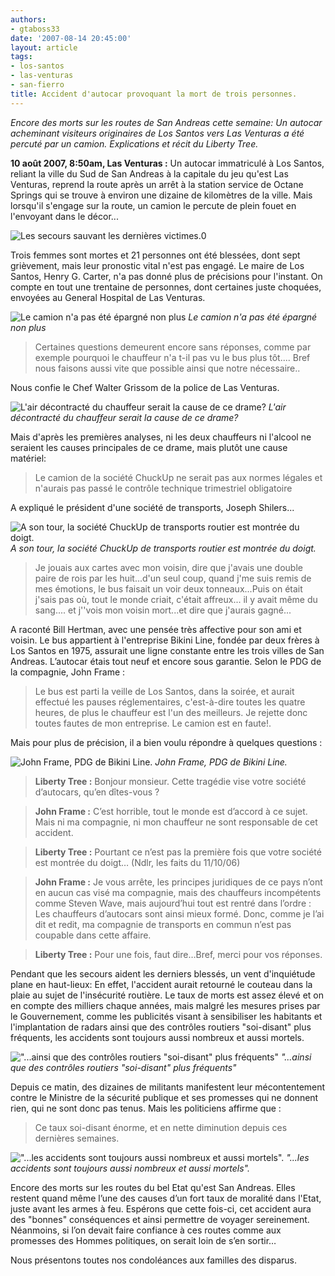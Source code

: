 ```yaml
---
authors:
- gtaboss33
date: '2007-08-14 20:45:00'
layout: article
tags:
- los-santos
- las-venturas
- san-fierro
title: Accident d'autocar provoquant la mort de trois personnes.
---
```



_Encore des morts sur les routes de San Andreas cette semaine: Un autocar acheminant visiteurs originaires de Los Santos vers Las Venturas a été percuté par un camion. Explications et récit du Liberty Tree._

**10 août 2007, 8:50am, Las Venturas :** Un autocar immatriculé à Los Santos, reliant la ville du Sud de San Andreas à la capitale du jeu qu'est Las Venturas, reprend la route après un arrêt à la station service de Octane Springs qui se trouve à environ une dizaine de kilomètres de la ville. Mais lorsqu'il s'engage sur la route, un camion le percute de plein fouet en l'envoyant dans le décor...

![Les secours sauvant les dernières victimes.](/content/images/2016/07/accident_bus-04.jpg)0

Trois femmes sont mortes et 21 personnes ont été blessées, dont sept grièvement, mais leur pronostic vital n'est pas engagé. Le maire de Los Santos, Henry G. Carter, n'a pas donné plus de précisions pour l'instant. On compte en tout une trentaine de personnes, dont certaines juste choquées, envoyées au General Hospital de Las Venturas.

![Le camion n'a pas été épargné non plus](/content/images/2016/07/accident_bus-11.jpg)
_Le camion n'a pas été épargné non plus_

> Certaines questions demeurent encore sans réponses, comme par exemple pourquoi le chauffeur n'a t-il pas vu le bus plus tôt.... Bref nous faisons aussi vite que possible ainsi que notre nécessaire..

Nous confie le Chef Walter Grissom de la police de Las Venturas.

![L'air décontracté du chauffeur serait la cause de ce drame?](/content/images/2016/07/accident_bus-07.jpg)
_L'air décontracté du chauffeur serait la cause de ce drame?_

Mais d'après les premières analyses, ni les deux chauffeurs ni l'alcool ne seraient les causes principales de ce drame, mais plutôt une cause matériel:

> Le camion de la société ChuckUp ne serait pas aux normes légales et n'aurais pas passé le contrôle technique trimestriel obligatoire

A expliqué le président d'une société de transports, Joseph Shilers...

![A son tour, la société ChuckUp de transports routier est montrée du doigt.](/content/images/2016/07/accident_bus-06.jpg)
_A son tour, la société ChuckUp de transports routier est montrée du doigt._

> Je jouais aux cartes avec mon voisin, dire que j'avais une double paire de rois par les huit...d'un seul coup, quand j'me suis remis de mes émotions, le bus faisait un voir deux tonneaux...Puis on était j'sais pas où, tout le monde criait, c'était affreux... il y avait même du sang.... et j''vois mon voisin mort...et dire que j'aurais gagné...

A raconté Bill Hertman, avec une pensée très affective pour son ami et voisin. Le bus appartient à l'entreprise Bikini Line, fondée par deux frères à Los Santos en 1975, assurait une ligne constante entre les trois villes de San Andreas. L’autocar étais tout neuf et encore sous garantie. Selon le PDG de la compagnie, John Frame :

> Le bus est parti la veille de Los Santos, dans la soirée, et aurait effectué les pauses réglementaires, c'est-à-dire toutes les quatre heures, de plus le chauffeur est l'un des meilleurs. Je rejette donc toutes fautes de mon entreprise. Le camion est en faute!.

Mais pour plus de précision, il a bien voulu répondre à quelques questions :

![John Frame, PDG de Bikini Line.](/content/images/2016/07/accident_bus-08.jpg)
_John Frame, PDG de Bikini Line._

> **Liberty Tree :** Bonjour monsieur. Cette tragédie vise votre société d’autocars, qu’en dîtes-vous ?

> **John Frame :** C’est horrible, tout le monde est d’accord à ce sujet. Mais ni ma compagnie, ni mon chauffeur ne sont responsable de cet accident.

> **Liberty Tree :** Pourtant ce n’est pas la première fois que votre société est montrée du doigt… (Ndlr, les faits du 11/10/06)

> **John Frame :** Je vous arrête, les principes juridiques de ce pays n’ont en aucun cas visé ma compagnie, mais des chauffeurs incompétents comme Steven Wave, mais aujourd’hui tout est rentré dans l’ordre : Les chauffeurs d’autocars sont ainsi mieux formé. Donc, comme je l’ai dit et redit, ma compagnie de transports en commun n’est pas coupable dans cette affaire.

> **Liberty Tree :** Pour une fois, faut dire…Bref, merci pour vos réponses.

Pendant que les secours aident les derniers blessés, un vent d'inquiétude plane en haut-lieux: En effet, l'accident aurait retourné le couteau dans la plaie au sujet de l'insécurité routière. Le taux de morts est assez élevé et on en compte des milliers chaque années, mais malgré les mesures prises par le Gouvernement, comme les publicités visant à sensibiliser les habitants et l'implantation de radars ainsi que des contrôles routiers "soi-disant" plus fréquents, les accidents sont toujours aussi nombreux et aussi mortels.

!["...ainsi que des contrôles routiers "soi-disant" plus fréquents"](/content/images/2016/07/accident_bus-02.jpg)
_"...ainsi que des contrôles routiers "soi-disant" plus fréquents"_

Depuis ce matin, des dizaines de militants manifestent leur mécontentement contre le Ministre de la sécurité publique et ses promesses qui ne donnent rien, qui ne sont donc pas tenus. Mais les politiciens affirme que :

> Ce taux soi-disant énorme, et en nette diminution depuis ces dernières semaines.

!["...les accidents sont toujours aussi nombreux et aussi mortels".](/content/images/2016/07/accident_bus-05.jpg)
_"...les accidents sont toujours aussi nombreux et aussi mortels"._

Encore des morts sur les routes du bel Etat qu'est San Andreas. Elles restent quand même l’une des causes d’un fort taux de moralité dans l'Etat, juste avant les armes à feu. Espérons que cette fois-ci, cet accident aura des "bonnes" conséquences et ainsi permettre de voyager sereinement. Néanmoins, si l’on devait faire confiance à ces routes comme aux promesses des Hommes politiques, on serait loin de s’en sortir…

Nous présentons toutes nos condoléances aux familles des disparus.